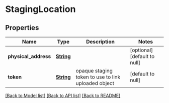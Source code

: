 # StagingLocation
## Properties

Name | Type | Description | Notes
------------ | ------------- | ------------- | -------------
**physical\_address** | [**String**](string.md) |  | [optional] [default to null]
**token** | [**String**](string.md) | opaque staging token to use to link uploaded object | [default to null]

[[Back to Model list]](../README.md#documentation-for-models) [[Back to API list]](../README.md#documentation-for-api-endpoints) [[Back to README]](../README.md)

